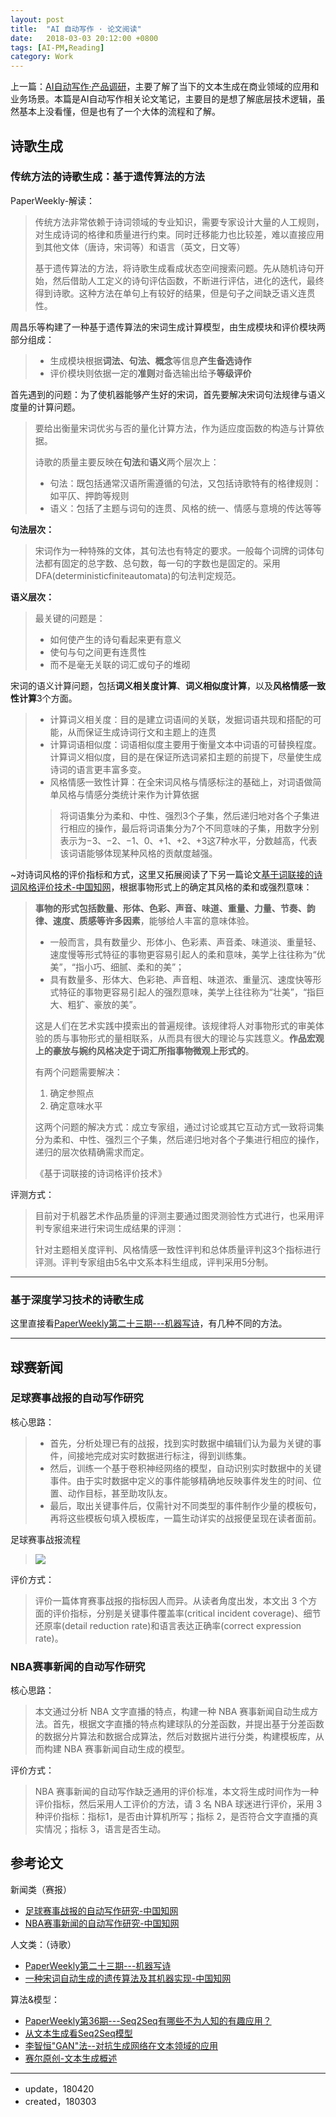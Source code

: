 ```yaml
---
layout: post
title:  "AI 自动写作 · 论文阅读"
date:   2018-03-03 20:12:00 +0800
tags: [AI-PM,Reading]
category: Work
---
```



上一篇：[AI自动写作·产品调研](http://www.ramywu.com/work/2018/03/02/AI-Machine-Writing-Survey/)，主要了解了当下的文本生成在商业领域的应用和业务场景。本篇是AI自动写作相关论文笔记，主要目的是想了解底层技术逻辑，虽然基本上没看懂，但是也有了一个大体的流程和了解。


## 诗歌生成

### 传统方法的诗歌生成：基于遗传算法的方法


PaperWeekly-解读：

> 传统方法非常依赖于诗词领域的专业知识，需要专家设计大量的人工规则，对生成诗词的格律和质量进行约束。同时迁移能力也比较差，难以直接应用到其他文体（唐诗，宋词等）和语言（英文，日文等）
> 
> 基于遗传算法的方法，将诗歌生成看成状态空间搜索问题。先从随机诗句开始，然后借助人工定义的诗句评估函数，不断进行评估，进化的迭代，最终得到诗歌。这种方法在单句上有较好的结果，但是句子之间缺乏语义连贯性。

周昌乐等构建了一种基于遗传算法的宋词生成计算模型，由生成模块和评价模块两部分组成：


> - 生成模块根据**词法、句法、概念**等信息**产生备选诗作**
> - 评价模块则依据一定的**准则**对备选输出给予**等级评价**
> 

首先遇到的问题：为了使机器能够产生好的宋词，首先要解决宋词句法规律与语义度量的计算问题。

> 要给出衡量宋词优劣与否的量化计算方法，作为适应度函数的构造与计算依据。
> 
> 诗歌的质量主要反映在**句法**和**语义**两个层次上：
> 
> - 句法：既包括通常汉语所需遵循的句法，又包括诗歌特有的格律规则：如平仄、押韵等规则
> - 语义：包括了主题与词句的连贯、风格的统一、情感与意境的传达等等
> 

**句法层次：**

> 宋词作为一种特殊的文体，其句法也有特定的要求。一般每个词牌的词体句法都有固定的总字数、总句数，每一句的字数也是固定的。采用DFA(deterministicfiniteautomata)的句法判定规范。

**语义层次：**

> 最关键的问题是：
> 
> - 如何使产生的诗句看起来更有意义
> - 使句与句之间更有连贯性
> - 而不是毫无关联的词汇或句子的堆砌
> 

宋词的语义计算问题，包括**词义相关度计算**、**词义相似度计算**，以及**风格情感一致性计算**3个方面。

> - 计算词义相关度：目的是建立词语间的关联，发掘词语共现和搭配的可能，从而保证生成诗词行文和主题上的连贯
> - 计算词语相似度：词语相似度主要用于衡量文本中词语的可替换程度。计算词义相似度，目的是在保证所选词紧扣主题的前提下，尽量使生成诗词的语言更丰富多变。
> - 风格情感一致性计算：在全宋词风格与情感标注的基础上，对词语做简单风格与情感分类统计来作为计算依据
> 
> > 将词语集分为柔和、中性、强烈3个子集，然后递归地对各个子集进行相应的操作，最后将词语集分为7个不同意味的子集，用数字分别表示为−3、−2、−1、0、+1、+2、+3这7种水平，分数越高，代表该词语能够体现某种风格的贡献度越强。

~对诗词风格的评价指标和方式，这里又拓展阅读了下另一篇论文[基于词联接的诗词风格评价技术-中国知网](http://kns.cnki.net/KCMS/detail/detail.aspx?dbcode=CJFQ&dbname=CJFD2005&filename=MESS200506014&uid=WEEvREcwSlJHSldTTEYzVDhsOWpuU1lNU3Y4akU4VWtFTTg2SjZRT3pEYz0=$9A4hF_YAuvQ5obgVAqNKPCYcEjKensW4IQMovwHtwkF4VYPoHbKxJw!!&v=MjQ0ODBLQ2pZZmJHNEh0VE1xWTlFWUlSOGVYMUx1eFlTN0RoMVQzcVRyV00xRnJDVVJMS2ZZK1J2RnlIbFc3N0w=)，根据事物形式上的确定其风格的柔和或强烈意味：

> 
> **事物的形式包括数量、形体、色彩、声音、味道、重量、力量、节奏、韵律、速度、质感等许多因素**，能够给人丰富的意味体验。
> 
> - 一般而言，具有数量少、形体小、色彩素、声音柔、味道淡、重量轻、速度慢等形式特征的事物更容易引起人的柔和意味，美学上往往称为“优美”，“指小巧、细腻、柔和的美”；
> - 具有数量多、形体大、色彩艳、声音粗、味道浓、重量沉、速度快等形式特征的事物更容易引起人的强烈意味，美学上往往称为“壮美”，“指巨大、粗犷、豪放的美”。
> 
> 这是人们在艺术实践中摸索出的普遍规律。该规律将人对事物形式的审美体验的质与事物形式的量相联系，从而具有很大的理论与实践意义。**作品宏观上的豪放与婉约风格决定于词汇所指事物微观上形式的**。
> 
> 有两个问题需要解决：
> 
> 1. 确定参照点
> 2. 确定意味水平
> 
> 这两个问题的解决方式：成立专家组，通过讨论或其它互动方式一致将词集分为柔和、中性、强烈三个子集，然后递归地对各个子集进行相应的操作，递归的层次依精确需求而定。
> 
> 《基于词联接的诗词格评价技术》

评测方式：

> 目前对于机器艺术作品质量的评测主要通过图灵测验性方式进行，也采用评判专家组来进行宋词生成结果的评测：
> 
> 针对主题相关度评判、风格情感一致性评判和总体质量评判这3个指标进行评测。评判专家组由5名中文系本科生组成，评判采用5分制。

---

### 基于深度学习技术的诗歌生成

这里直接看[PaperWeekly第二十三期---机器写诗](https://mp.weixin.qq.com/s?__biz=MzIwMTc4ODE0Mw==&mid=2247484024&idx=1&sn=8dd29ba9a3eb22361b350f9be18db012&chksm=96e9ddf8a19e54eeaa8508ca462593668fe63c873de6fbf5d38f8d7ddb49b0787419cc0dd228&scene=21#wechat_redirect)，有几种不同的方法。

---

## 球赛新闻

### 足球赛事战报的自动写作研究

核心思路：


> - 首先，分析处理已有的战报，找到实时数据中编辑们认为最为关键的事件，间接地完成对实时数据进行标注，得到训练集。
> - 然后，训练一个基于卷积神经网络的模型，自动识别实时数据中的关键事件。由于实时数据中定义的事件能够精确地反映事件发生的时间、位置、动作目标，甚至助攻队友。
> - 最后，取出关键事件后，仅需针对不同类型的事件制作少量的模板句，再将这些模板句填入模板库，一篇生动详实的战报便呈现在读者面前。

足球赛事战报流程

> ![](http://ojcp18ifz.bkt.clouddn.com/2018-04-20-105018.jpg)

评价方式：

> 评价一篇体育赛事战报的指标因人而异。从读者角度出发，本文出 3 个方面的评价指标，分别是关键事件覆盖率(critical incident coverage)、细节还原率(detail reduction rate)和语言表达正确率(correct expression rate)。

### NBA赛事新闻的自动写作研究

核心思路：

> 本文通过分析 NBA 文字直播的特点，构建一种 NBA 赛事新闻自动生成方法。首先，根据文字直播的特点构建球队的分差函数，并提出基于分差函数的数据分片算法和数据合成算法，然后对数据片进行分类，构建模板库，从而构建 NBA 赛事新闻自动生成的模型。

评价方式：

> NBA 赛事新闻的自动写作缺乏通用的评价标准，本文将生成时间作为一种评价指标，然后采用人工评价的方法，请 3 名 NBA 球迷进行评价，采用 3 种评价指标：指标1，是否由计算机所写；指标 2，是否符合文字直播的真实情况；指标 3，语言是否生动。

## 参考论文

新闻类（赛报）

- [足球赛事战报的自动写作研究-中国知网](http://kns.cnki.net/KCMS/detail/11.2442.N.20171105.1715.003.html)
- [NBA赛事新闻的自动写作研究-中国知网](http://kns.cnki.net/KCMS/detail/detail.aspx?dbcode=CJFQ&dbname=CJFDLAST2017&filename=BJDZ201702003&uid=WEEvREcwSlJHSldTTEYzVDhsOWpuU1lNU3Y4akU4VWtFTTg2SjZRT3pEYz0=$9A4hF_YAuvQ5obgVAqNKPCYcEjKensW4IQMovwHtwkF4VYPoHbKxJw!!&v=MTIyODdmWStSdkZpam5WYnJJSnlmUGRMRzRIOWJNclk5Rlo0UjhlWDFMdXhZUzdEaDFUM3FUcldNMUZyQ1VSTEs=)


人文类：（诗歌）


- [PaperWeekly第二十三期---机器写诗](https://mp.weixin.qq.com/s?__biz=MzIwMTc4ODE0Mw==&mid=2247484024&idx=1&sn=8dd29ba9a3eb22361b350f9be18db012&chksm=96e9ddf8a19e54eeaa8508ca462593668fe63c873de6fbf5d38f8d7ddb49b0787419cc0dd228&scene=21#wechat_redirect)
- [一种宋词自动生成的遗传算法及其机器实现-中国知网](http://kns.cnki.net/KCMS/detail/detail.aspx?dbcode=CJFQ&dbname=CJFD2010&filename=RJXB201003004&uid=WEEvREcwSlJHSldTTEYzVDhsOWpuU1lNU3Y4akU4VWtFTTg2SjZRT3pEYz0=$9A4hF_YAuvQ5obgVAqNKPCYcEjKensW4IQMovwHtwkF4VYPoHbKxJw!!&v=MDg3ODlEaDFUM3FUcldNMUZyQ1VSTEtmWStSdkZpam5XNzdBTnlmVGJMRzRIOUhNckk5RllJUjhlWDFMdXhZUzc=)

算法&模型：

- [PaperWeekly第36期---Seq2Seq有哪些不为人知的有趣应用？](https://mp.weixin.qq.com/s/B05RlAUfRWm_ECQRm_r40A)
- [从文本生成看Seq2Seq模型](https://zhuanlan.zhihu.com/p/29967933)
- [李智恒"GAN"法--对抗生成网络在文本领域的应用](http://ir.dlut.edu.cn/news/detail/442)
- [赛尔原创-文本生成概述](https://mp.weixin.qq.com/s?__biz=MzIxMjAzNDY5Mg==&mid=2650791514&idx=1&sn=dd0ccde599cb8a242daf680127e9f4a5&chksm=8f474bb1b830c2a7467a896ca04e9f3034c133de585b2330a63df1f2846c40bf7bd766c11abb&scene=27#wechat_redirect)

---

- update，180420 
- created，180303